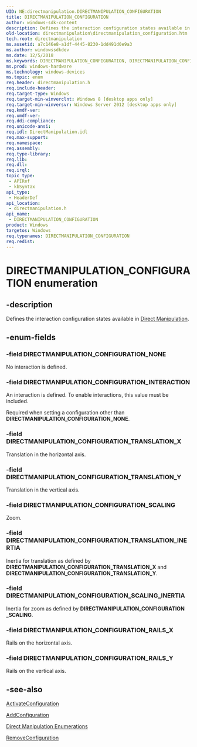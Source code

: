 ```yaml
---
UID: NE:directmanipulation.DIRECTMANIPULATION_CONFIGURATION
title: DIRECTMANIPULATION_CONFIGURATION
author: windows-sdk-content
description: Defines the interaction configuration states available in Direct Manipulation.
old-location: directmanipulation\directmanipulation_configuration.htm
tech.root: directmanipulation
ms.assetid: a7c146e8-a1df-4445-8230-1dd491d0e9a3
ms.author: windowssdkdev
ms.date: 12/5/2018
ms.keywords: DIRECTMANIPULATION_CONFIGURATION, DIRECTMANIPULATION_CONFIGURATION enumeration [Direct Manipulation], DIRECTMANIPULATION_CONFIGURATION_INTERACTION, DIRECTMANIPULATION_CONFIGURATION_NONE, DIRECTMANIPULATION_CONFIGURATION_RAILS_X, DIRECTMANIPULATION_CONFIGURATION_RAILS_Y, DIRECTMANIPULATION_CONFIGURATION_SCALING, DIRECTMANIPULATION_CONFIGURATION_SCALING_INERTIA, DIRECTMANIPULATION_CONFIGURATION_TRANSLATION_INERTIA, DIRECTMANIPULATION_CONFIGURATION_TRANSLATION_X, DIRECTMANIPULATION_CONFIGURATION_TRANSLATION_Y, directmanipulation.directmanipulation_configuration, directmanipulation/DIRECTMANIPULATION_CONFIGURATION, directmanipulation/DIRECTMANIPULATION_CONFIGURATION_INTERACTION, directmanipulation/DIRECTMANIPULATION_CONFIGURATION_NONE, directmanipulation/DIRECTMANIPULATION_CONFIGURATION_RAILS_X, directmanipulation/DIRECTMANIPULATION_CONFIGURATION_RAILS_Y, directmanipulation/DIRECTMANIPULATION_CONFIGURATION_SCALING, directmanipulation/DIRECTMANIPULATION_CONFIGURATION_SCALING_INERTIA, directmanipulation/DIRECTMANIPULATION_CONFIGURATION_TRANSLATION_INERTIA, directmanipulation/DIRECTMANIPULATION_CONFIGURATION_TRANSLATION_X, directmanipulation/DIRECTMANIPULATION_CONFIGURATION_TRANSLATION_Y
ms.prod: windows-hardware
ms.technology: windows-devices
ms.topic: enum
req.header: directmanipulation.h
req.include-header: 
req.target-type: Windows
req.target-min-winverclnt: Windows 8 [desktop apps only]
req.target-min-winversvr: Windows Server 2012 [desktop apps only]
req.kmdf-ver: 
req.umdf-ver: 
req.ddi-compliance: 
req.unicode-ansi: 
req.idl: DirectManipulation.idl
req.max-support: 
req.namespace: 
req.assembly: 
req.type-library: 
req.lib: 
req.dll: 
req.irql: 
topic_type:
 - APIRef
 - kbSyntax
api_type:
 - HeaderDef
api_location:
 - directmanipulation.h
api_name:
 - DIRECTMANIPULATION_CONFIGURATION
product: Windows
targetos: Windows
req.typenames: DIRECTMANIPULATION_CONFIGURATION
req.redist: 
---
```


# DIRECTMANIPULATION_CONFIGURATION enumeration


## -description


Defines the interaction configuration states available in <a href="https://msdn.microsoft.com/26358bc5-71e9-40f0-9243-9bddd961a0e5">Direct Manipulation</a>.


## -enum-fields




### -field DIRECTMANIPULATION_CONFIGURATION_NONE

No interaction is defined.


### -field DIRECTMANIPULATION_CONFIGURATION_INTERACTION

An interaction is defined. To enable interactions, this value must be included.

Required when setting a configuration other than <b>DIRECTMANIPULATION_CONFIGURATION_NONE</b>.


### -field DIRECTMANIPULATION_CONFIGURATION_TRANSLATION_X

Translation in the horizontal axis.


### -field DIRECTMANIPULATION_CONFIGURATION_TRANSLATION_Y

Translation in the vertical axis.


### -field DIRECTMANIPULATION_CONFIGURATION_SCALING

Zoom.


### -field DIRECTMANIPULATION_CONFIGURATION_TRANSLATION_INERTIA

Inertia for translation as defined by <b>DIRECTMANIPULATION_CONFIGURATION_TRANSLATION_X</b> and <b>DIRECTMANIPULATION_CONFIGURATION_TRANSLATION_Y</b>.


### -field DIRECTMANIPULATION_CONFIGURATION_SCALING_INERTIA

Inertia for zoom as defined by <b>DIRECTMANIPULATION_CONFIGURATION _SCALING</b>.


### -field DIRECTMANIPULATION_CONFIGURATION_RAILS_X

Rails on the horizontal axis.


### -field DIRECTMANIPULATION_CONFIGURATION_RAILS_Y

Rails on the vertical axis.


## -see-also




<a href="https://msdn.microsoft.com/16c5902d-dddd-4c40-b1f9-cb432940aa3d">ActivateConfiguration</a>



<a href="https://msdn.microsoft.com/908f67ef-3606-4636-88aa-4e95d80a9c7a">AddConfiguration</a>



<a href="https://msdn.microsoft.com/D116798F-E381-46D4-8271-8BD8CADC9D27">Direct Manipulation Enumerations</a>



<a href="https://msdn.microsoft.com/2aac9468-a060-4f06-9e8e-139355be75f7">RemoveConfiguration</a>
 

 

